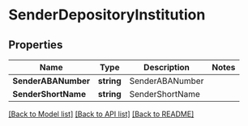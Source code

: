 # SenderDepositoryInstitution

## Properties
Name | Type | Description | Notes
------------ | ------------- | ------------- | -------------
**SenderABANumber** | **string** | SenderABANumber | 
**SenderShortName** | **string** | SenderShortName | 

[[Back to Model list]](../README.md#documentation-for-models) [[Back to API list]](../README.md#documentation-for-api-endpoints) [[Back to README]](../README.md)


